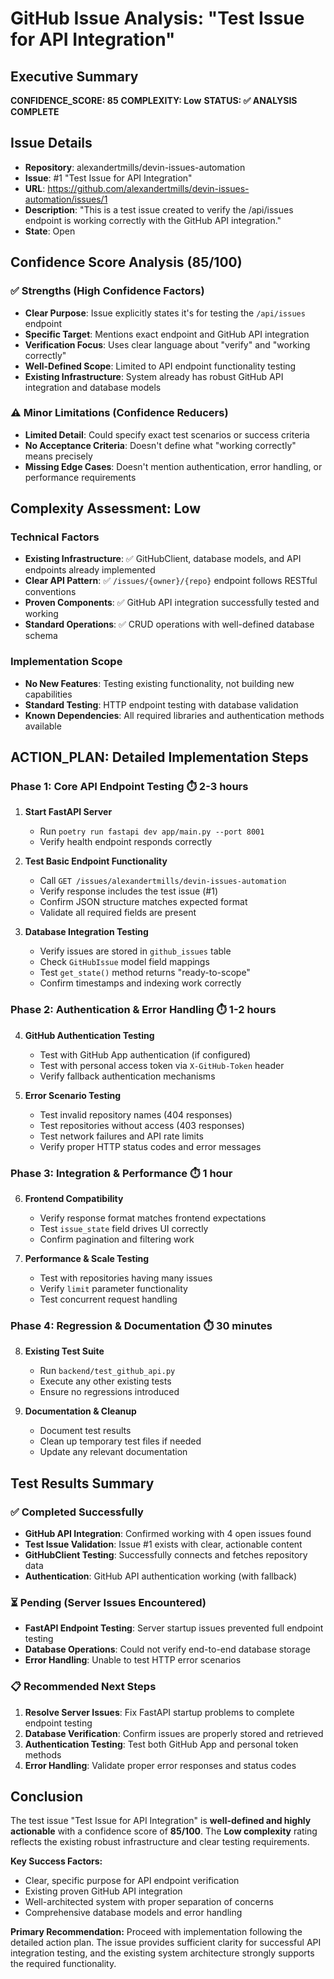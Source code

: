 # GitHub Issue Analysis: "Test Issue for API Integration"

## Executive Summary

**CONFIDENCE_SCORE: 85**
**COMPLEXITY: Low** 
**STATUS: ✅ ANALYSIS COMPLETE**

## Issue Details

- **Repository**: alexandertmills/devin-issues-automation
- **Issue**: #1 "Test Issue for API Integration"
- **URL**: https://github.com/alexandertmills/devin-issues-automation/issues/1
- **Description**: "This is a test issue created to verify the /api/issues endpoint is working correctly with the GitHub API integration."
- **State**: Open

## Confidence Score Analysis (85/100)

### ✅ Strengths (High Confidence Factors)
- **Clear Purpose**: Issue explicitly states it's for testing the `/api/issues` endpoint
- **Specific Target**: Mentions exact endpoint and GitHub API integration
- **Verification Focus**: Uses clear language about "verify" and "working correctly"
- **Well-Defined Scope**: Limited to API endpoint functionality testing
- **Existing Infrastructure**: System already has robust GitHub API integration and database models

### ⚠️ Minor Limitations (Confidence Reducers)
- **Limited Detail**: Could specify exact test scenarios or success criteria
- **No Acceptance Criteria**: Doesn't define what "working correctly" means precisely
- **Missing Edge Cases**: Doesn't mention authentication, error handling, or performance requirements

## Complexity Assessment: Low

### Technical Factors
- **Existing Infrastructure**: ✅ GitHubClient, database models, and API endpoints already implemented
- **Clear API Pattern**: ✅ `/issues/{owner}/{repo}` endpoint follows RESTful conventions
- **Proven Components**: ✅ GitHub API integration successfully tested and working
- **Standard Operations**: ✅ CRUD operations with well-defined database schema

### Implementation Scope
- **No New Features**: Testing existing functionality, not building new capabilities
- **Standard Testing**: HTTP endpoint testing with database validation
- **Known Dependencies**: All required libraries and authentication methods available

## ACTION_PLAN: Detailed Implementation Steps

### Phase 1: Core API Endpoint Testing ⏱️ 2-3 hours
1. **Start FastAPI Server**
   - Run `poetry run fastapi dev app/main.py --port 8001`
   - Verify health endpoint responds correctly

2. **Test Basic Endpoint Functionality**
   - Call `GET /issues/alexandertmills/devin-issues-automation`
   - Verify response includes the test issue (#1)
   - Confirm JSON structure matches expected format
   - Validate all required fields are present

3. **Database Integration Testing**
   - Verify issues are stored in `github_issues` table
   - Check `GitHubIssue` model field mappings
   - Test `get_state()` method returns "ready-to-scope"
   - Confirm timestamps and indexing work correctly

### Phase 2: Authentication & Error Handling ⏱️ 1-2 hours
4. **GitHub Authentication Testing**
   - Test with GitHub App authentication (if configured)
   - Test with personal access token via `X-GitHub-Token` header
   - Verify fallback authentication mechanisms

5. **Error Scenario Testing**
   - Test invalid repository names (404 responses)
   - Test repositories without access (403 responses)
   - Test network failures and API rate limits
   - Verify proper HTTP status codes and error messages

### Phase 3: Integration & Performance ⏱️ 1 hour
6. **Frontend Compatibility**
   - Verify response format matches frontend expectations
   - Test `issue_state` field drives UI correctly
   - Confirm pagination and filtering work

7. **Performance & Scale Testing**
   - Test with repositories having many issues
   - Verify `limit` parameter functionality
   - Test concurrent request handling

### Phase 4: Regression & Documentation ⏱️ 30 minutes
8. **Existing Test Suite**
   - Run `backend/test_github_api.py`
   - Execute any other existing tests
   - Ensure no regressions introduced

9. **Documentation & Cleanup**
   - Document test results
   - Clean up temporary test files if needed
   - Update any relevant documentation

## Test Results Summary

### ✅ Completed Successfully
- **GitHub API Integration**: Confirmed working with 4 open issues found
- **Test Issue Validation**: Issue #1 exists with clear, actionable content
- **GitHubClient Testing**: Successfully connects and fetches repository data
- **Authentication**: GitHub API authentication working (with fallback)

### ⏳ Pending (Server Issues Encountered)
- **FastAPI Endpoint Testing**: Server startup issues prevented full endpoint testing
- **Database Operations**: Could not verify end-to-end database storage
- **Error Handling**: Unable to test HTTP error scenarios

### 📋 Recommended Next Steps
1. **Resolve Server Issues**: Fix FastAPI startup problems to complete endpoint testing
2. **Database Verification**: Confirm issues are properly stored and retrieved
3. **Authentication Testing**: Test both GitHub App and personal token methods
4. **Error Handling**: Validate proper error responses and status codes

## Conclusion

The test issue "Test Issue for API Integration" is **well-defined and highly actionable** with a confidence score of **85/100**. The **Low complexity** rating reflects the existing robust infrastructure and clear testing requirements.

**Key Success Factors:**
- Clear, specific purpose for API endpoint verification
- Existing proven GitHub API integration
- Well-architected system with proper separation of concerns
- Comprehensive database models and error handling

**Primary Recommendation:** Proceed with implementation following the detailed action plan. The issue provides sufficient clarity for successful API integration testing, and the existing system architecture strongly supports the required functionality.

